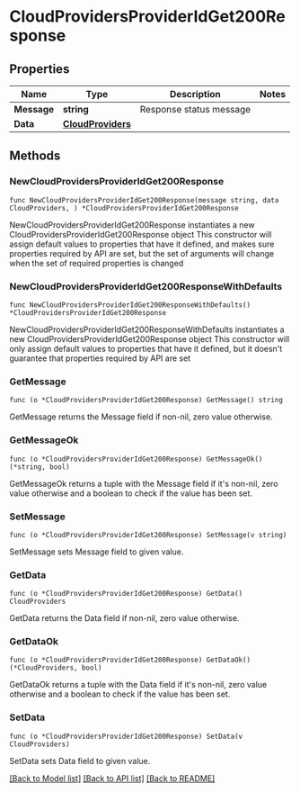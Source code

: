 # CloudProvidersProviderIdGet200Response

## Properties

Name | Type | Description | Notes
------------ | ------------- | ------------- | -------------
**Message** | **string** | Response status message | 
**Data** | [**CloudProviders**](CloudProviders.md) |  | 

## Methods

### NewCloudProvidersProviderIdGet200Response

`func NewCloudProvidersProviderIdGet200Response(message string, data CloudProviders, ) *CloudProvidersProviderIdGet200Response`

NewCloudProvidersProviderIdGet200Response instantiates a new CloudProvidersProviderIdGet200Response object
This constructor will assign default values to properties that have it defined,
and makes sure properties required by API are set, but the set of arguments
will change when the set of required properties is changed

### NewCloudProvidersProviderIdGet200ResponseWithDefaults

`func NewCloudProvidersProviderIdGet200ResponseWithDefaults() *CloudProvidersProviderIdGet200Response`

NewCloudProvidersProviderIdGet200ResponseWithDefaults instantiates a new CloudProvidersProviderIdGet200Response object
This constructor will only assign default values to properties that have it defined,
but it doesn't guarantee that properties required by API are set

### GetMessage

`func (o *CloudProvidersProviderIdGet200Response) GetMessage() string`

GetMessage returns the Message field if non-nil, zero value otherwise.

### GetMessageOk

`func (o *CloudProvidersProviderIdGet200Response) GetMessageOk() (*string, bool)`

GetMessageOk returns a tuple with the Message field if it's non-nil, zero value otherwise
and a boolean to check if the value has been set.

### SetMessage

`func (o *CloudProvidersProviderIdGet200Response) SetMessage(v string)`

SetMessage sets Message field to given value.


### GetData

`func (o *CloudProvidersProviderIdGet200Response) GetData() CloudProviders`

GetData returns the Data field if non-nil, zero value otherwise.

### GetDataOk

`func (o *CloudProvidersProviderIdGet200Response) GetDataOk() (*CloudProviders, bool)`

GetDataOk returns a tuple with the Data field if it's non-nil, zero value otherwise
and a boolean to check if the value has been set.

### SetData

`func (o *CloudProvidersProviderIdGet200Response) SetData(v CloudProviders)`

SetData sets Data field to given value.



[[Back to Model list]](../README.md#documentation-for-models) [[Back to API list]](../README.md#documentation-for-api-endpoints) [[Back to README]](../README.md)


